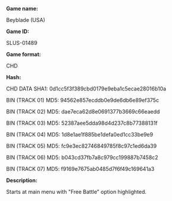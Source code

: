 ﻿**Game name:**

Beyblade (USA)

**Game ID:**

SLUS-01489

**Game format:**

CHD

**Hash:**

CHD DATA SHA1: 0d1cc5f3f389cbd0179e9eba1c5ecae28016b10a

BIN (TRACK 01) MD5: 94562e857ecddb0e9de6db6e89ef375c

BIN (TRACK 02) MD5: dae7eca62d8e0691377b3669c66eaedd

BIN (TRACK 03) MD5: 52387aee5dda98d4d237c8b77388131f

BIN (TRACK 04) MD5: 1d8e1ae1f885be1defa0ed1cc33be9e9

BIN (TRACK 05) MD5: fc9e3ec82746849785f8c97c1ed6da39

BIN (TRACK 06) MD5: b043cd37fb7a8c979cc199887b7458c2

BIN (TRACK 07) MD5: f9169e7675ab0485d7f6f49c169641a3

**Description:**

Starts at main menu with "Free Battle" option highlighted.